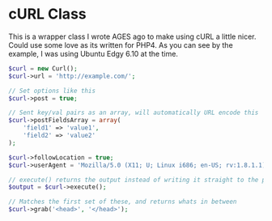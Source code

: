 cURL Class
==========

This is a wrapper class I wrote AGES ago to make using cURL a little nicer. 
Could use some love as its written for PHP4. As you can see by the example, I was using Ubuntu Edgy 6.10 at the time.

```php
$curl = new Curl();
$curl->url = 'http://example.com/';

// Set options like this
$curl->post = true; 

// Sent key/val pairs as an array, will automatically URL encode this
$curl->postFieldsArray = array(
	'field1' => 'value1', 
	'field2' => 'value2'
);

$curl->followLocation = true; 
$curl->userAgent = 'Mozilla/5.0 (X11; U; Linux i686; en-US; rv:1.8.1.1) Gecko/20060601 Firefox/2.0.0.1 (Ubuntu-edgy)'; 

// execute() returns the output instead of writing it straight to the page like normal cURL
$output = $curl->execute(); 

// Matches the first set of these, and returns whats in between 
$curl->grab('<head>', '</head>');	
```